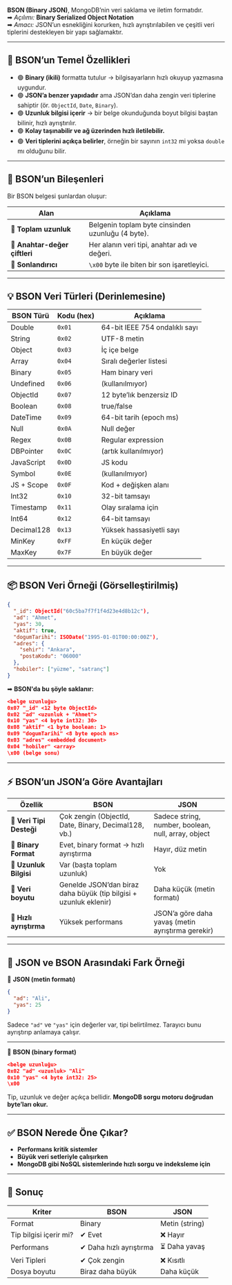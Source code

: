 
**BSON (Binary JSON)**, MongoDB’nin veri saklama ve iletim formatıdır.  
➡ _Açılımı:_ **Binary Serialized Object Notation**  
➡ _Amacı:_ JSON’un esnekliğini korurken, hızlı ayrıştırılabilen ve çeşitli veri tiplerini destekleyen bir yapı sağlamaktır.

---

## 🌟 **BSON’un Temel Özellikleri**

- 🟢 **Binary (ikili)** formatta tutulur → bilgisayarların hızlı okuyup yazmasına uygundur.
- 🟢 **JSON’a benzer yapıdadır** ama JSON’dan daha zengin veri tiplerine sahiptir (ör. `ObjectId`, `Date`, `Binary`).
- 🟢 **Uzunluk bilgisi içerir** → bir belge okunduğunda boyut bilgisi baştan bilinir, hızlı ayrıştırılır.
- 🟢 **Kolay taşınabilir ve ağ üzerinden hızlı iletilebilir.**
- 🟢 **Veri tiplerini açıkça belirler**, örneğin bir sayının `int32` mi yoksa `double` mı olduğunu bilir.

---

## 🧩 **BSON’un Bileşenleri**

Bir BSON belgesi şunlardan oluşur:

|Alan|Açıklama|
|---|---|
|📏 **Toplam uzunluk**|Belgenin toplam byte cinsinden uzunluğu (4 byte).|
|🔑 **Anahtar-değer çiftleri**|Her alanın veri tipi, anahtar adı ve değeri.|
|🚩 **Sonlandırıcı**|`\x00` byte ile biten bir son işaretleyici.|

---

## 💡 **BSON Veri Türleri (Derinlemesine)**

| BSON Türü  | Kodu (hex) | Açıklama                       |
| ---------- | ---------- | ------------------------------ |
| Double     | `0x01`     | 64-bit IEEE 754 ondalıklı sayı |
| String     | `0x02`     | UTF-8 metin                    |
| Object     | `0x03`     | İç içe belge                   |
| Array      | `0x04`     | Sıralı değerler listesi        |
| Binary     | `0x05`     | Ham binary veri                |
| Undefined  | `0x06`     | (kullanılmıyor)                |
| ObjectId   | `0x07`     | 12 byte’lık benzersiz ID       |
| Boolean    | `0x08`     | true/false                     |
| DateTime   | `0x09`     | 64-bit tarih (epoch ms)        |
| Null       | `0x0A`     | Null değer                     |
| Regex      | `0x0B`     | Regular expression             |
| DBPointer  | `0x0C`     | (artık kullanılmıyor)          |
| JavaScript | `0x0D`     | JS kodu                        |
| Symbol     | `0x0E`     | (kullanılmıyor)                |
| JS + Scope | `0x0F`     | Kod + değişken alanı           |
| Int32      | `0x10`     | 32-bit tamsayı                 |
| Timestamp  | `0x11`     | Olay sıralama için             |
| Int64      | `0x12`     | 64-bit tamsayı                 |
| Decimal128 | `0x13`     | Yüksek hassasiyetli sayı       |
| MinKey     | `0xFF`     | En küçük değer                 |
| MaxKey     | `0x7F`     | En büyük değer                 |

---

## 📦 **BSON Veri Örneği (Görselleştirilmiş)**

```json
{
  "_id": ObjectId("60c5ba7f7f1f4d23e4d8b12c"),
  "ad": "Ahmet",
  "yas": 30,
  "aktif": true,
  "dogumTarihi": ISODate("1995-01-01T00:00:00Z"),
  "adres": {
    "sehir": "Ankara",
    "postaKodu": "06000"
  },
  "hobiler": ["yüzme", "satranç"]
}
```

➡ **BSON'da bu şöyle saklanır:**

```json
<belge uzunluğu>
0x07 "_id" <12 byte ObjectId>
0x02 "ad" <uzunluk + "Ahmet">
0x10 "yas" <4 byte int32: 30>
0x08 "aktif" <1 byte boolean: 1>
0x09 "dogumTarihi" <8 byte epoch ms>
0x03 "adres" <embedded document>
0x04 "hobiler" <array>
\x00 (belge sonu)
```

---

## ⚡ **BSON’un JSON’a Göre Avantajları**

|Özellik|BSON|JSON|
|---|---|---|
|📌 **Veri Tipi Desteği**|Çok zengin (ObjectId, Date, Binary, Decimal128, vb.)|Sadece string, number, boolean, null, array, object|
|📌 **Binary Format**|Evet, binary format → hızlı ayrıştırma|Hayır, düz metin|
|📌 **Uzunluk Bilgisi**|Var (başta toplam uzunluk)|Yok|
|📌 **Veri boyutu**|Genelde JSON’dan biraz daha büyük (tip bilgisi + uzunluk eklenir)|Daha küçük (metin formatı)|
|📌 **Hızlı ayrıştırma**|Yüksek performans|JSON’a göre daha yavaş (metin ayrıştırma gerekir)|

---

## 🚀 **JSON ve BSON Arasındaki Fark Örneği**

🔹 **JSON (metin formatı)**

```json
{
  "ad": "Ali",
  "yas": 25
}
```

Sadece `"ad"` ve `"yas"` için değerler var, tipi belirtilmez. Tarayıcı bunu ayrıştırıp anlamaya çalışır.

---

🔹 **BSON (binary format)**

```json
<belge uzunluğu>
0x02 "ad" <uzunluk> "Ali"
0x10 "yas" <4 byte int32: 25>
\x00
```

Tip, uzunluk ve değer açıkça bellidir. **MongoDB sorgu motoru doğrudan byte’ları okur.**

---

## ✅ **BSON Nerede Öne Çıkar?**

- **Performans kritik sistemler**
- **Büyük veri setleriyle çalışırken**
- **MongoDB gibi NoSQL sistemlerinde hızlı sorgu ve indeksleme için**

---

## 📌 **Sonuç**

|Kriter|BSON|JSON|
|---|---|---|
|Format|Binary|Metin (string)|
|Tip bilgisi içerir mi?|✔ Evet|❌ Hayır|
|Performans|✔ Daha hızlı ayrıştırma|⏳ Daha yavaş|
|Veri Tipleri|✔ Çok zengin|❌ Kısıtlı|
|Dosya boyutu|Biraz daha büyük|Daha küçük|